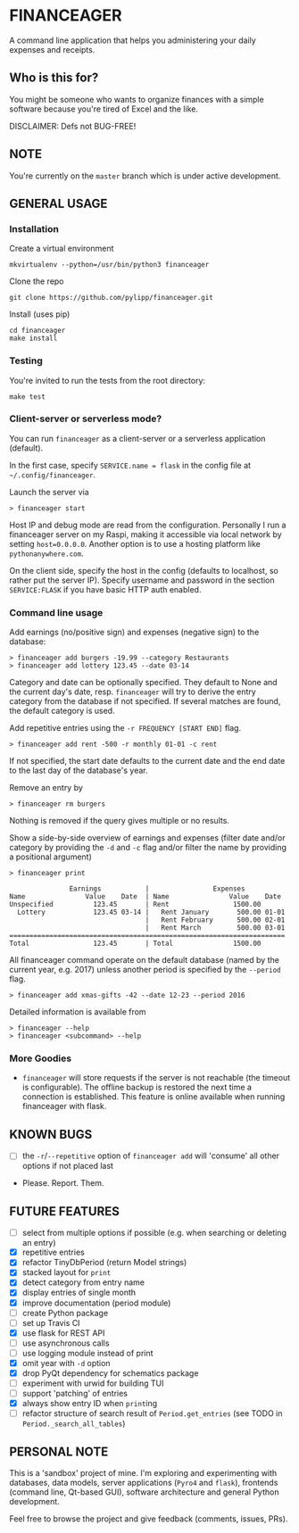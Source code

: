 FINANCEAGER
===========

A command line application that helps you administering your daily expenses and receipts.

Who is this for?
----------------
You might be someone who wants to organize finances with a simple software
because you're tired of Excel and the like.

DISCLAIMER: Defs not BUG-FREE!

NOTE
----
You're currently on the `master` branch which is under active development.

GENERAL USAGE
-------------
### Installation

Create a virtual environment

    mkvirtualenv --python=/usr/bin/python3 financeager

Clone the repo

    git clone https://github.com/pylipp/financeager.git

Install (uses pip)

    cd financeager
    make install

### Testing

You're invited to run the tests from the root directory:

    make test

### Client-server or serverless mode?

You can run `financeager` as a client-server or a serverless application (default).

In the first case, specify `SERVICE.name = flask` in the config file at `~/.config/financeager`.

Launch the server via

    > financeager start

Host IP and debug mode are read from the configuration. Personally I run a financeager server on my Raspi, making it accessible via local network by setting `host=0.0.0.0`. Another option is to use a hosting platform like `pythonanywhere.com`.

On the client side, specify the host in the config (defaults to localhost, so rather put the server IP). Specify username and password in the section `SERVICE:FLASK` if you have basic HTTP auth enabled.

### Command line usage

Add earnings (no/positive sign) and expenses (negative sign) to the database:

    > financeager add burgers -19.99 --category Restaurants
    > financeager add lottery 123.45 --date 03-14

Category and date can be optionally specified. They default to None and the current day's date, resp. `financeager` will try to derive the entry category from the database if not specified. If several matches are found, the default category is used.

Add repetitive entries using the `-r FREQUENCY [START END]` flag.

    > financeager add rent -500 -r monthly 01-01 -c rent

If not specified, the start date defaults to the current date and the end date to the last day of the database's year.

Remove an entry by

    > financeager rm burgers

Nothing is removed if the query gives multiple or no results.

Show a side-by-side overview of earnings and expenses (filter date and/or category by providing the `-d` and `-c` flag and/or filter the name by providing a positional argument)

    > financeager print

                   Earnings           |                Expenses
	Name               Value    Date  | Name               Value    Date
	Unspecified          123.45       | Rent                1500.00
	  Lottery            123.45 03-14 |   Rent January       500.00 01-01
	                                  |   Rent February      500.00 02-01
                                      |   Rent March         500.00 03-01
	=====================================================================
	Total                123.45       | Total               1500.00

All financeager command operate on the default database (named by the current year, e.g. 2017) unless another period is specified by the `--period` flag.

	> financeager add xmas-gifts -42 --date 12-23 --period 2016

Detailed information is available from

	> financeager --help
	> financeager <subcommand> --help

### More Goodies

- `financeager` will store requests if the server is not reachable (the timeout is configurable). The offline backup is restored the next time a connection is established. This feature is online available when running financeager with flask.

KNOWN BUGS
----------
- [ ] the `-r`/`--repetitive` option of `financeager add` will 'consume' all other options if not placed last
- Please. Report. Them.

FUTURE FEATURES
---------------
- [ ] select from multiple options if possible (e.g. when searching or deleting an entry)
- [x] repetitive entries
- [x] refactor TinyDbPeriod (return Model strings)
- [x] stacked layout for `print`
- [x] detect category from entry name
- [x] display entries of single month
- [x] improve documentation (period module)
- [ ] create Python package
- [ ] set up Travis CI
- [x] use flask for REST API
- [ ] use asynchronous calls
- [ ] use logging module instead of print
- [x] omit year with `-d` option
- [x] drop PyQt dependency for schematics package
- [ ] experiment with urwid for building TUI
- [ ] support 'patching' of entries
- [x] always show entry ID when `print`ing
- [ ] refactor structure of search result of `Period.get_entries` (see TODO in `Period._search_all_tables`)

PERSONAL NOTE
-------------
This is a 'sandbox' project of mine. I'm exploring and experimenting with databases, data models, server applications (`Pyro4` and `flask`), frontends (command line, Qt-based GUI), software architecture and general Python development.

Feel free to browse the project and give feedback (comments, issues, PRs).
